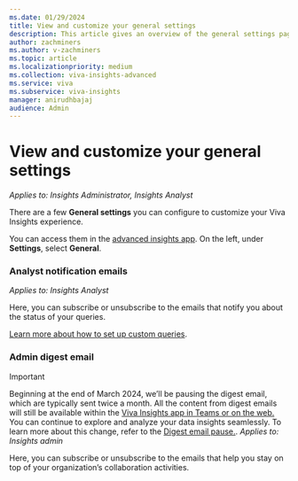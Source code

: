 ```yaml
---
ms.date: 01/29/2024
title: View and customize your general settings
description: This article gives an overview of the general settings page in the advanced insights app for admins and analysts.
author: zachminers
ms.author: v-zachminers
ms.topic: article
ms.localizationpriority: medium
ms.collection: viva-insights-advanced
ms.service: viva 
ms.subservice: viva-insights
manager: anirudhbajaj
audience: Admin
---
```


# View and customize your general settings

*Applies to: Insights Administrator, Insights Analyst*

There are a few **General settings** you can configure to customize your Viva Insights experience.

You can access them in the [advanced insights app](https://analysis.insights.viva.office.com/). On the left, under **Settings**, select **General**.  

### Analyst notification emails 

*Applies to: Insights Analyst*

Here, you can subscribe or unsubscribe to the emails that notify you about the status of your queries.

[Learn more about how to set up custom queries](../../advanced/analyst/person-query-overview.md).

### Admin digest email
>[!Important]
>Beginning at the end of March 2024, we’ll be pausing the digest email, which are typically sent twice a month. All the content from digest emails will still be available within the [Viva Insights app in Teams or on the web.](https://support.microsoft.com/topic/viva-insights-app-in-teams-and-on-the-web-f07f80a1-177d-4541-9185-31493b74fc0f) You can continue to explore and analyze your data insights seamlessly. To learn more about this change, refer to the [Digest email pause.](/Viva/insights/personal/reference/digest-pause). 
*Applies to: Insights admin*

Here, you can subscribe or unsubscribe to the emails that help you stay on top of your organization’s collaboration activities.